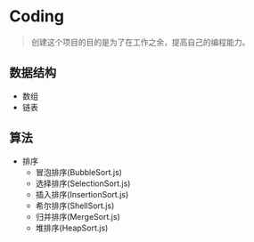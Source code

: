 # Coding

> 创建这个项目的目的是为了在工作之余，提高自己的编程能力。

## 数据结构

- 数组
- 链表

## 算法

- 排序
  - 冒泡排序(BubbleSort.js)
  - 选择排序(SelectionSort.js)
  - 插入排序(InsertionSort.js)
  - 希尔排序(ShellSort.js)
  - 归并排序(MergeSort.js)
  - 堆排序(HeapSort.js)
